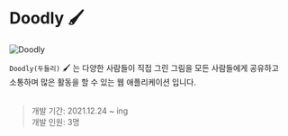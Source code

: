 # Doodly 🖌

![Doodly](https://user-images.githubusercontent.com/80776262/147849617-202c4a53-4df3-4d13-9e91-e4bfbddc6b0f.png)
<br />

`Doodly(두들리)` 🖌 는 다양한 사람들이 직접 그린 그림을 모든 사람들에게 공유하고 <br />
소통하며 많은 활동을 할 수 있는 웹 애플리케이션 입니다.
<br /><br />

> 개발 기간: 2021.12.24 ~ ing <br />
> 개발 인원: 3명

<br />